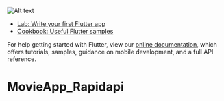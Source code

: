 
![Alt text](https://github.com/arbahaam/MovieApp_Rapidapi/blob/main/photo1633812573.jpeg?raw=true "Title")

- [Lab: Write your first Flutter app](https://flutter.dev/docs/get-started/codelab)
- [Cookbook: Useful Flutter samples](https://flutter.dev/docs/cookbook)

For help getting started with Flutter, view our
[online documentation](https://flutter.dev/docs), which offers tutorials,
samples, guidance on mobile development, and a full API reference.
# MovieApp_Rapidapi
